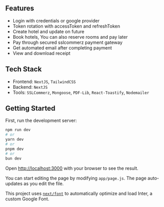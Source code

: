 ## Features

- Login with credentials or google provider
- Token rotation with accessToken and refreshToken
- Create hotel and update on future
- Book hotels, You can also reserve rooms and pay later
- Pay through secured sslcommerz payment gateway
- Get automated email after completing payment
- View and download receipt

## Tech Stack
- Frontend: `NextJS`, `TailwindCSS`
- Backend: `NextJS`
- Tools: `SSLCommerz`, `Mongoose`, `PDF-Lib`, `React-Toastify`, `Nodemailer`



## Getting Started

First, run the development server:

```bash
npm run dev
# or
yarn dev
# or
pnpm dev
# or
bun dev
```

Open [http://localhost:3000](http://localhost:3000) with your browser to see the result.

You can start editing the page by modifying `app/page.js`. The page auto-updates as you edit the file.

This project uses [`next/font`](https://nextjs.org/docs/basic-features/font-optimization) to automatically optimize and load Inter, a custom Google Font.